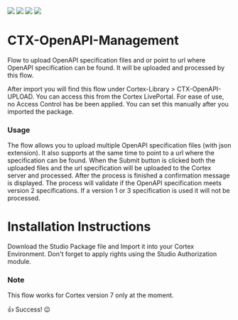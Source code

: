 [![](https://img.shields.io/badge/Cortex-LivePortal-ff6600)](https://www.cortex-ia.com/our-software) 
[![](https://img.shields.io/badge/Cortex-Integrations-ff6600)](https://www.cortex-ia.com/cortex-integrations/) 
[![](https://img.shields.io/badge/LinkedIn-Cortex-blue.svg?logo=linkedin)](https://www.linkedin.com/company/cortex-intelligent-automation-software/)
[![](https://img.shields.io/badge/Blog-Cortex-a0c326)](https://www.cortex-ia.com/latest-news-at-cortex/)

# CTX-OpenAPI-Management
Flow to upload OpenAPI specification files and or point to url where OpenAPI specification can be found. It will be uploaded and processed by this flow.

After import you will find this flow under Cortex-Library > CTX-OpenAPI-UPLOAD.
You can access this from the Cortex LivePortal. For ease of use, no Access Control has be been applied.
You can set this manually after you imported the package.

### Usage
The flow allows you to upload multiple OpenAPI specification files (with json extension).
It also supports at the same time to point to a url where the specification can be found.
When the Submit button is clicked both the uploaded files and the url specification will be uploaded to the Cortex server and processed.
After the process is finished a confirmation message is displayed.
The process will validate if the OpenAPI specification meets version 2 specifications.
If a version 1 or 3 specification is used it will not be processed.

# Installation Instructions
Download the Studio Package file and Import it into your Cortex Environment.
Don't forget to apply rights using the Studio Authorization module.

### Note
This flow works for Cortex version 7 only at the moment.

:thumbsup: Success! :wink:

